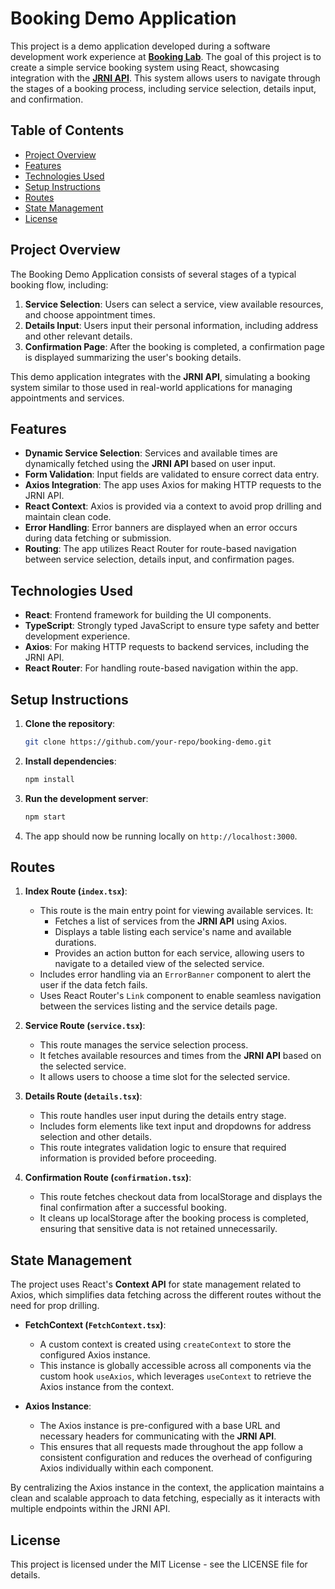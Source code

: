 # Booking Demo Application

This project is a demo application developed during a software development work experience at **[Booking Lab](https://www.bookinglab.co.uk/)**. The goal of this project is to create a simple service booking system using React, showcasing integration with the **[JRNI API](https://jrni.com/)**. This system allows users to navigate through the stages of a booking process, including service selection, details input, and confirmation.

## Table of Contents

- [Project Overview](#project-overview)
- [Features](#features)
- [Technologies Used](#technologies-used)
- [Setup Instructions](#setup-instructions)
- [Routes](#routes)
- [State Management](#state-management)
- [License](#license)

## Project Overview

The Booking Demo Application consists of several stages of a typical booking flow, including:

1. **Service Selection**: Users can select a service, view available resources, and choose appointment times.
2. **Details Input**: Users input their personal information, including address and other relevant details.
3. **Confirmation Page**: After the booking is completed, a confirmation page is displayed summarizing the user's booking details.

This demo application integrates with the **JRNI API**, simulating a booking system similar to those used in real-world applications for managing appointments and services.

## Features

- **Dynamic Service Selection**: Services and available times are dynamically fetched using the **JRNI API** based on user input.
- **Form Validation**: Input fields are validated to ensure correct data entry.
- **Axios Integration**: The app uses Axios for making HTTP requests to the JRNI API.
- **React Context**: Axios is provided via a context to avoid prop drilling and maintain clean code.
- **Error Handling**: Error banners are displayed when an error occurs during data fetching or submission.
- **Routing**: The app utilizes React Router for route-based navigation between service selection, details input, and confirmation pages.

## Technologies Used

- **React**: Frontend framework for building the UI components.
- **TypeScript**: Strongly typed JavaScript to ensure type safety and better development experience.
- **Axios**: For making HTTP requests to backend services, including the JRNI API.
- **React Router**: For handling route-based navigation within the app.

## Setup Instructions

1. **Clone the repository**:
   ```bash
   git clone https://github.com/your-repo/booking-demo.git
   ```
2. **Install dependencies**:
   ```bash
   npm install
   ```
3. **Run the development server**:
   ```bash
   npm start
   ```
4. The app should now be running locally on `http://localhost:3000`.

## Routes

1. **Index Route (`index.tsx`)**:
   - This route is the main entry point for viewing available services. It:
     - Fetches a list of services from the **JRNI API** using Axios.
     - Displays a table listing each service's name and available durations.
     - Provides an action button for each service, allowing users to navigate to a detailed view of the selected service.
   - Includes error handling via an `ErrorBanner` component to alert the user if the data fetch fails.
   - Uses React Router's `Link` component to enable seamless navigation between the services listing and the service details page.

2. **Service Route (`service.tsx`)**:
   - This route manages the service selection process.
   - It fetches available resources and times from the **JRNI API** based on the selected service.
   - It allows users to choose a time slot for the selected service.

3. **Details Route (`details.tsx`)**:
   - This route handles user input during the details entry stage.
   - Includes form elements like text input and dropdowns for address selection and other details.
   - This route integrates validation logic to ensure that required information is provided before proceeding.

4. **Confirmation Route (`confirmation.tsx`)**:
   - This route fetches checkout data from localStorage and displays the final confirmation after a successful booking.
   - It cleans up localStorage after the booking process is completed, ensuring that sensitive data is not retained unnecessarily.

## State Management

The project uses React's **Context API** for state management related to Axios, which simplifies data fetching across the different routes without the need for prop drilling.

- **FetchContext (`FetchContext.tsx`)**:
  - A custom context is created using `createContext` to store the configured Axios instance.
  - This instance is globally accessible across all components via the custom hook `useAxios`, which leverages `useContext` to retrieve the Axios instance from the context.
  
- **Axios Instance**:
  - The Axios instance is pre-configured with a base URL and necessary headers for communicating with the **JRNI API**.
  - This ensures that all requests made throughout the app follow a consistent configuration and reduces the overhead of configuring Axios individually within each component.

By centralizing the Axios instance in the context, the application maintains a clean and scalable approach to data fetching, especially as it interacts with multiple endpoints within the JRNI API.

## License

This project is licensed under the MIT License - see the LICENSE file for details.
